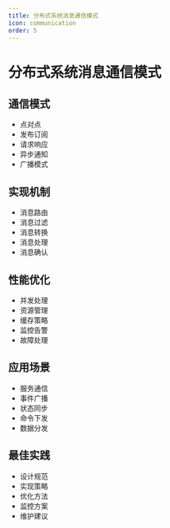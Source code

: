 ```yaml
---
title: 分布式系统消息通信模式
icon: communication
order: 5
---
```


# 分布式系统消息通信模式

## 通信模式
- 点对点
- 发布订阅
- 请求响应
- 异步通知
- 广播模式

## 实现机制
- 消息路由
- 消息过滤
- 消息转换
- 消息处理
- 消息确认

## 性能优化
- 并发处理
- 资源管理
- 缓存策略
- 监控告警
- 故障处理

## 应用场景
- 服务通信
- 事件广播
- 状态同步
- 命令下发
- 数据分发

## 最佳实践
- 设计规范
- 实现策略
- 优化方法
- 监控方案
- 维护建议
